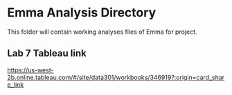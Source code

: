 # Emma Analysis Directory

This folder will contain working analyses files of Emma for project.

## Lab 7 Tableau link
https://us-west-2b.online.tableau.com/#/site/data301/workbooks/346919?:origin=card_share_link

